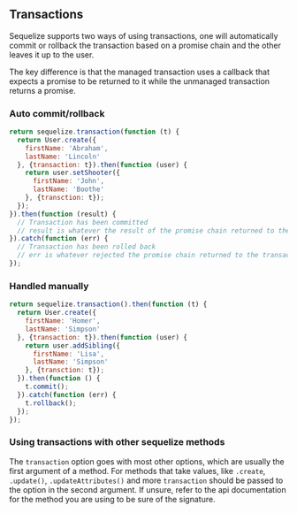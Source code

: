 ## Transactions

Sequelize supports two ways of using transactions, one will automatically commit or rollback the transaction based on a promise chain and the other leaves it up to the user.

The key difference is that the managed transaction uses a callback that expects a promise to be returned to it while the unmanaged transaction returns a promise.

### Auto commit/rollback
```js
return sequelize.transaction(function (t) {
  return User.create({
    firstName: 'Abraham',
    lastName: 'Lincoln'
  }, {transaction: t}).then(function (user) {
    return user.setShooter({
      firstName: 'John',
      lastName: 'Boothe'
    }, {transction: t});
  });
}).then(function (result) {
  // Transaction has been committed
  // result is whatever the result of the promise chain returned to the transaction callback is
}).catch(function (err) {
  // Transaction has been rolled back
  // err is whatever rejected the promise chain returned to the transaction callback is
});
```

### Handled manually
```js    
return sequelize.transaction().then(function (t) {
  return User.create({
    firstName: 'Homer',
    lastName: 'Simpson'
  }, {transaction: t}).then(function (user) {
    return user.addSibling({
      firstName: 'Lisa',
      lastName: 'Simpson'
    }, {transction: t});
  }).then(function () {
    t.commit();
  }).catch(function (err) {
    t.rollback();
  });
});
```

### Using transactions with other sequelize methods

The `transaction` option goes with most other options, which are usually the first argument of a method.
For methods that take values, like `.create`, `.update()`, `.updateAttributes()` and more `transaction` should be passed to the option in the second argument.
If unsure, refer to the api documentation for the method you are using to be sure of the signature.
